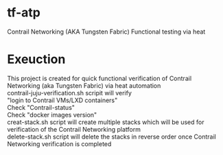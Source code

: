 # tf-atp
Contrail Networking (AKA Tungsten Fabric) Functional testing via heat
# Exeuction 
This project is created for quick functional verification of Contrail Networking (aka Tungsten Fabric) via heat automation <br/>
contrail-juju-verification.sh scripit will verify <br/>"login to Contrail VMs/LXD containers"<br/> Check "Contrail-status" <br/> Check "docker images version" <br/>
creat-stack.sh script will create multiple stacks which will be used for verification of the Contrail Networking platform <br/>
delete-stack.sh script will delete the stacks in reverse order once Contrail Networking verification is completed 
